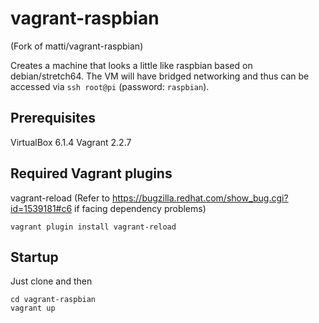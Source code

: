 vagrant-raspbian
================

(Fork of matti/vagrant-raspbian)

Creates a machine that looks a little like raspbian based on debian/stretch64.
The VM will have bridged networking and thus can be accessed via `ssh root@pi` (password: `raspbian`).

Prerequisites
-------------

VirtualBox 6.1.4
Vagrant 2.2.7

Required Vagrant plugins
------------------------

vagrant-reload (Refer to https://bugzilla.redhat.com/show_bug.cgi?id=1539181#c6 if facing dependency problems)
```
vagrant plugin install vagrant-reload
```

Startup
-------

Just clone and then
```
cd vagrant-raspbian
vagrant up
```
